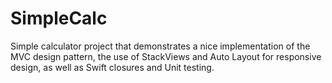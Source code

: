 # SimpleCalc

Simple calculator project that demonstrates a nice implementation of the MVC design pattern, the use of StackViews and Auto Layout for responsive design, as well as Swift closures and Unit testing. 
